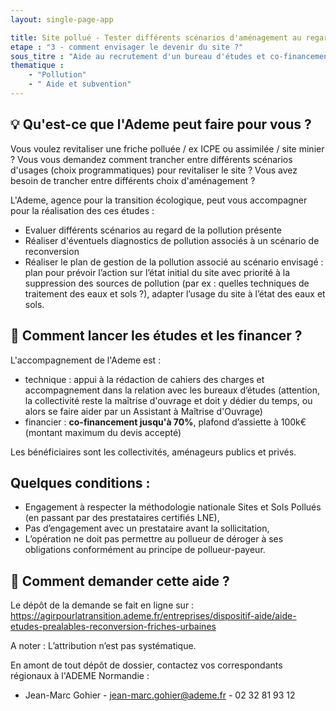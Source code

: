 ```yaml
---
layout: single-page-app

title: Site pollué - Tester différents scénarios d'aménagement au regard de la pollution du site via l'ADEME
etape : "3 - comment envisager le devenir du site ?"
sous_titre : "Aide au recrutement d'un bureau d'études et co-financement, voire aide au recrutement d'une Assistance à Maîtrise d'Ouvrage, pour la réalisation d'un plan de gestion de la pollution en vue de la revitalisation du site."
thematique :
    - "Pollution"
    - " Aide et subvention"
---
```


## 💡 Qu'est-ce que l'Ademe peut faire pour vous ?

Vous voulez revitaliser une friche polluée / ex ICPE ou assimilée / site minier ?
Vous vous demandez comment trancher entre différents scénarios d'usages (choix programmatiques) pour revitaliser le site ? Vous avez besoin de trancher entre différents choix d'aménagement ?

L'Ademe, agence pour la transition écologique, peut vous accompagner pour la réalisation des ces études :

* Evaluer différents scénarios au regard de la pollution présente
* Réaliser d'éventuels diagnostics de pollution associés à un scénario de reconversion
* Réaliser le plan de gestion de la pollution associé au scénario envisagé : plan pour prévoir l’action sur l’état initial du site avec priorité à la suppression des sources de pollution (par ex : quelles techniques de traitement des eaux et sols ?), adapter l’usage du site à l’état des eaux et sols.

## 🚀 Comment lancer les études et les financer ?

L'accompagnement de l'Ademe est :

* technique : appui à la rédaction de cahiers des charges et accompagnement dans la relation avec les bureaux d’études (attention, la collectivité reste la maîtrise d'ouvrage et doit y dédier du temps, ou alors se faire aider par un Assistant à Maîtrise d'Ouvrage)
* financier : **co-financement jusqu'à 70%**, plafond d’assiette à 100k€ (montant maximum du devis accepté)

Les bénéficiaires sont les collectivités, aménageurs publics et privés.

## Quelques conditions :

* Engagement à respecter la méthodologie nationale Sites et Sols Pollués (en passant par des prestataires certifiés LNE),
* Pas d’engagement avec un prestataire avant la sollicitation,
* L’opération ne doit pas permettre au pollueur de déroger à ses obligations conformément au principe de pollueur-payeur.

## 📨 Comment demander cette aide ?

Le dépôt de la demande se fait en ligne sur : https://agirpourlatransition.ademe.fr/entreprises/dispositif-aide/aide-etudes-prealables-reconversion-friches-urbaines

A noter : L’attribution n’est pas systématique.

En amont de tout dépôt de dossier, contactez vos correspondants régionaux à l'ADEME Normandie :

- Jean-Marc Gohier - jean-marc.gohier@ademe.fr - 02 32 81 93 12




